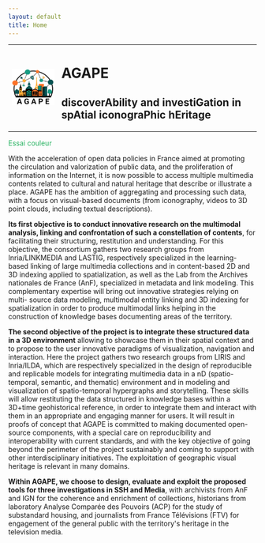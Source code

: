 ```yaml
---
layout: default
title: Home
---
```

<table>
<tr>
	<td width=20%><img src="/images/logo_AGAPE-cropwhite.png" alt="AGAPE logo"></td>
	<td><h1 align="left">AGAPE</h1><h2 align="left">discoverAbility and investiGation in spAtial iconograPhic hEritage</h2>
</td>
</tr>
</table>

<span style="color: #26B260;">Essai couleur</span>

With the acceleration of open data policies in France aimed at promoting the circulation and valorization of public data, and the proliferation of information on the Internet, it is now possible to access multiple multimedia contents related to cultural and natural heritage that describe or illustrate a place. AGAPE has the ambition of aggregating and processing such data, with a focus on visual-based documents (from iconography, videos to 3D point clouds, including textual descriptions). 

**Its first objective is to conduct innovative research on the multimodal analysis, linking and confrontation of such a constellation of contents**, for facilitating their structuring, restitution and understanding. For this objective, the consortium gathers two research groups from Inria/LINKMEDIA and LASTIG, respectively specialized in the learning-based linking of large multimedia collections and in content-based 2D and 3D indexing applied to spatialization, as well as the Lab from the Archives nationales de France (AnF), specialized in metadata and link modeling. This complementary expertise will bring out innovative strategies relying on multi- source data modeling, multimodal entity linking and 3D indexing for spatialization in order to produce multimodal links helping in the construction of knowledge bases documenting areas of the territory. 

**The second objective of the project is to integrate these structured data in a 3D environment** allowing to showcase them in their spatial context and to propose to the user innovative paradigms of visualization, navigation and interaction. Here the project gathers two research groups from LIRIS and Inria/ILDA, which are respectively specialized in the design of reproducible and replicable models for integrating multimedia data in a nD (spatio-temporal, semantic, and thematic) environment and in modeling and visualization of spatio-temporal hypergraphs and storytelling. These skills will allow restituting the data structured in knowledge bases within a 3D+time geohistorical reference, in order to integrate them and interact with them in an appropriate and engaging manner for users. It will result in proofs of concept that AGAPE is committed to making documented open-source components, with a special care on reproducibility and interoperability with current standards, and with the key objective of going beyond the perimeter of the project sustainably and coming to support with other interdisciplinary initiatives. The exploitation of geographic visual heritage is relevant in many domains. 

**Within AGAPE, we choose to design, evaluate and exploit the proposed tools for three investigations in SSH and Media**, with archivists from AnF and IGN for the coherence and enrichment of collections, historians from laboratory Analyse Comparée des Pouvoirs (ACP) for the study of substandard housing, and journalists from France Télévisions (FTV) for engagement of the general public with the territory's heritage in the television media.
